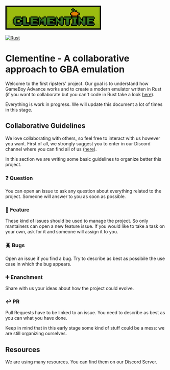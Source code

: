 
![Alt text](img/clementine_logo_200px.png?raw=true "Clementine_logo")

[![Rust](https://github.com/RIP-Comm/clementine/actions/workflows/rust.yml/badge.svg)](https://github.com/RIP-Comm/clementine/actions/workflows/rust.yml)

# Clementine - A collaborative approach to GBA emulation

Welcome to the first ripsters' project. Our goal is to understand how GameBoy Advance works and to create a modern emulator written in Rust (if you want to collaborate but you can't code in Rust take a look [here](https://doc.rust-lang.org/book/)).

Everything is work in progress. We will update this document a lot of times in this stage.


## Collaborative Guidelines
We love collaborating with others, so feel free to interact with us however you want. First of all, we strongly suggest you to enter in our Discord channel where you can find all of us ([here](https://discord.com/channels/919139369774891088/1013367016666714112)). 

In this section we are writing some basic guidelines to organize better this project.

### ❓ Question
You can open an issue to ask any question about everything related to the project. Someone will answer to you as soon as possible.

### 🔨 Feature
These kind of issues should be used to manage the project. So only mantainers can open a new feature issue. If you would like to take a task on your own, ask for it and someone will assign it to you. 

### 🪲 Bugs
Open an issue if you find a bug. Try to describe as best as possibile the use case in which the bug appears.

### ➕ Enanchment
Share with us your ideas about how the project could evolve.

### ↩️ PR
Pull Requests have to be linked to an issue. You need to describe as best as you can what you have done. 

Keep in mind that in this early stage some kind of stuff could be a mess: we are still organizing ourselves. 

## Resources
We are using many resources. You can find them on our Discord Server. 
